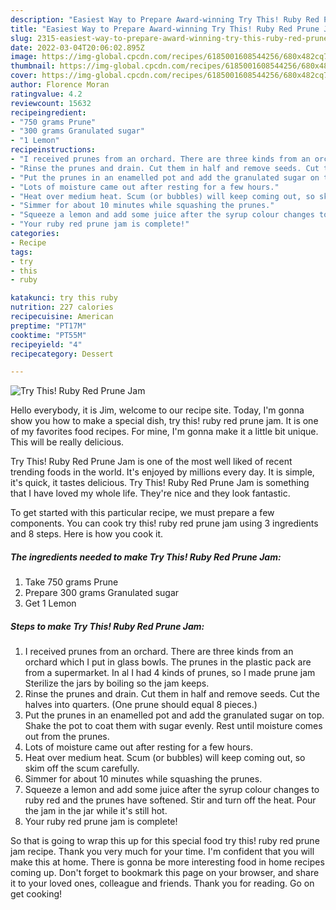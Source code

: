 ```yaml
---
description: "Easiest Way to Prepare Award-winning Try This! Ruby Red Prune Jam"
title: "Easiest Way to Prepare Award-winning Try This! Ruby Red Prune Jam"
slug: 2315-easiest-way-to-prepare-award-winning-try-this-ruby-red-prune-jam
date: 2022-03-04T20:06:02.895Z
image: https://img-global.cpcdn.com/recipes/6185001608544256/680x482cq70/try-this-ruby-red-prune-jam-recipe-main-photo.jpg
thumbnail: https://img-global.cpcdn.com/recipes/6185001608544256/680x482cq70/try-this-ruby-red-prune-jam-recipe-main-photo.jpg
cover: https://img-global.cpcdn.com/recipes/6185001608544256/680x482cq70/try-this-ruby-red-prune-jam-recipe-main-photo.jpg
author: Florence Moran
ratingvalue: 4.2
reviewcount: 15632
recipeingredient:
- "750 grams Prune"
- "300 grams Granulated sugar"
- "1 Lemon"
recipeinstructions:
- "I received prunes from an orchard. There are three kinds from an orchard which I put in glass bowls. The prunes in the plastic pack are from a supermarket. In al I had 4 kinds of prunes, so I made prune jam Sterilize the jars by boiling so the jam keeps."
- "Rinse the prunes and drain. Cut them in half and remove seeds. Cut the halves into quarters. (One prune should equal 8 pieces.)"
- "Put the prunes in an enamelled pot and add the granulated sugar on top. Shake the pot to coat them with sugar evenly. Rest until moisture comes out from the prunes."
- "Lots of moisture came out after resting for a few hours."
- "Heat over medium heat. Scum (or bubbles) will keep coming out, so skim off the scum carefully."
- "Simmer for about 10 minutes while squashing the prunes."
- "Squeeze a lemon and add some juice after the syrup colour changes to ruby red and the prunes have softened. Stir and turn off the heat. Pour the jam in the jar while it&#39;s still hot."
- "Your ruby red prune jam is complete!"
categories:
- Recipe
tags:
- try
- this
- ruby

katakunci: try this ruby 
nutrition: 227 calories
recipecuisine: American
preptime: "PT17M"
cooktime: "PT55M"
recipeyield: "4"
recipecategory: Dessert

---
```



![Try This! Ruby Red Prune Jam](https://img-global.cpcdn.com/recipes/6185001608544256/680x482cq70/try-this-ruby-red-prune-jam-recipe-main-photo.jpg)

Hello everybody, it is Jim, welcome to our recipe site. Today, I'm gonna show you how to make a special dish, try this! ruby red prune jam. It is one of my favorites food recipes. For mine, I'm gonna make it a little bit unique. This will be really delicious.



Try This! Ruby Red Prune Jam is one of the most well liked of recent trending foods in the world. It's enjoyed by millions every day. It is simple, it's quick, it tastes delicious. Try This! Ruby Red Prune Jam is something that I have loved my whole life. They're nice and they look fantastic.


To get started with this particular recipe, we must prepare a few components. You can cook try this! ruby red prune jam using 3 ingredients and 8 steps. Here is how you cook it.

<!--inarticleads1-->

##### The ingredients needed to make Try This! Ruby Red Prune Jam:

1. Take 750 grams Prune
1. Prepare 300 grams Granulated sugar
1. Get 1 Lemon




<!--inarticleads2-->

##### Steps to make Try This! Ruby Red Prune Jam:

1. I received prunes from an orchard. There are three kinds from an orchard which I put in glass bowls. The prunes in the plastic pack are from a supermarket. In al I had 4 kinds of prunes, so I made prune jam Sterilize the jars by boiling so the jam keeps.
1. Rinse the prunes and drain. Cut them in half and remove seeds. Cut the halves into quarters. (One prune should equal 8 pieces.)
1. Put the prunes in an enamelled pot and add the granulated sugar on top. Shake the pot to coat them with sugar evenly. Rest until moisture comes out from the prunes.
1. Lots of moisture came out after resting for a few hours.
1. Heat over medium heat. Scum (or bubbles) will keep coming out, so skim off the scum carefully.
1. Simmer for about 10 minutes while squashing the prunes.
1. Squeeze a lemon and add some juice after the syrup colour changes to ruby red and the prunes have softened. Stir and turn off the heat. Pour the jam in the jar while it&#39;s still hot.
1. Your ruby red prune jam is complete!




So that is going to wrap this up for this special food try this! ruby red prune jam recipe. Thank you very much for your time. I'm confident that you will make this at home. There is gonna be more interesting food in home recipes coming up. Don't forget to bookmark this page on your browser, and share it to your loved ones, colleague and friends. Thank you for reading. Go on get cooking!
